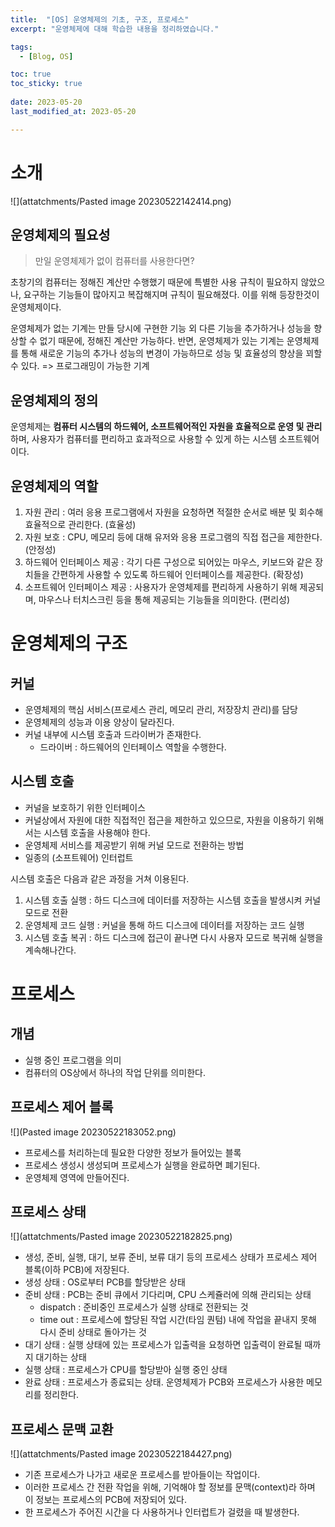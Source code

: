 ```yaml
---
title:  "[OS] 운영체제의 기초, 구조, 프로세스"
excerpt: "운영체제에 대해 학습한 내용을 정리하였습니다."

tags:
  - [Blog, OS]

toc: true
toc_sticky: true
 
date: 2023-05-20
last_modified_at: 2023-05-20

---
```


# 소개

![](attatchments/Pasted image 20230522142414.png)

## 운영체제의 필요성

> 만일 운영체제가 없이 컴퓨터를 사용한다면?

초창기의 컴퓨터는 정해진 계산만 수행했기 때문에 특별한 사용 규칙이 필요하지 않았으나, 요구하는 기능들이 많아지고 복잡해지며 규칙이 필요해졌다. 이를 위해 등장한것이 운영체제이다.

운영체제가 없는 기계는 만들 당시에 구현한 기능 외 다른 기능을 추가하거나 성능을 향상할 수 없기 때문에, 정해진 계산만 가능하다. 반면, 운영체제가 있는 기계는 운영체제를 통해 새로운 기능의 추가나 성능의 변경이 가능하므로 성능 및 효율성의 향상을 꾀할 수 있다. => 프로그래밍이 가능한 기계

## 운영체제의 정의

운영체제는 **컴퓨터 시스템의 하드웨어, 소프트웨어적인 자원을 효율적으로 운영 및 관리**하며, 사용자가 컴퓨터를 편리하고 효과적으로 사용할 수 있게 하는 시스템 소프트웨어이다.

## 운영체제의 역할

1. 자원 관리 : 여러 응용 프로그램에서 자원을 요청하면 적절한 순서로 배분 및 회수해 효율적으로 관리한다. (효율성)
2. 자원 보호 : CPU, 메모리 등에 대해 유저와 응용 프로그램의 직접 접근을 제한한다. (안정성)
3. 하드웨어 인터페이스 제공 : 각기 다른 구성으로 되어있는 마우스, 키보드와 같은 장치들을 간편하게 사용할 수 있도록 하드웨어 인터페이스를 제공한다. (확장성)
4. 소프트웨어 인터페이스 제공 : 사용자가 운영체제를 편리하게 사용하기 위해 제공되며, 마우스나 터치스크린 등을 통해 제공되는 기능들을 의미한다. (편리성)


# 운영체제의 구조

## 커널

- 운영체제의 핵심 서비스(프로세스 관리, 메모리 관리, 저장장치 관리)를 담당
- 운영체제의 성능과 이용 양상이 달라진다.
- 커널 내부에 시스템 호출과 드라이버가 존재한다.
	- 드라이버 : 하드웨어의 인터페이스 역할을 수행한다.

## 시스템 호출

- 커널을 보호하기 위한 인터페이스
- 커널상에서 자원에 대한 직접적인 접근을 제한하고 있으므로, 자원을 이용하기 위해서는 시스템 호출을 사용해야 한다.
- 운영체제 서비스를 제공받기 위해 커널 모드로 전환하는 방법
- 일종의 (소프트웨어) 인터럽트

시스템 호출은 다음과 같은 과정을 거쳐 이용된다.

1. 시스템 호출 실행 : 하드 디스크에 데이터를 저장하는 시스템 호출을 발생시켜 커널 모드로 전환
2. 운영체제 코드 실행 : 커널을 통해 하드 디스크에 데이터를 저장하는 코드 실행
3. 시스템 호출 복귀 : 하드 디스크에 접근이 끝나면 다시 사용자 모드로 복귀해 실행을 계속해나간다.

# 프로세스

## 개념

- 실행 중인 프로그램을 의미
- 컴퓨터의 OS상에서 하나의 작업 단위를 의미한다.

## 프로세스 제어 블록

![](Pasted image 20230522183052.png)

- 프로세스를 처리하는데 필요한 다양한 정보가 들어있는 블록
- 프로세스 생성시 생성되며 프로세스가 실행을 완료하면 폐기된다.
- 운영체제 영역에 만들어진다.

## 프로세스 상태

![](attatchments/Pasted image 20230522182825.png)

- 생성, 준비, 실행, 대기, 보류 준비, 보류 대기 등의 프로세스 상태가 프로세스 제어 블록(이하 PCB)에 저장된다.
- 생성 상태 : OS로부터 PCB를 할당받은 상태
- 준비 상태 : PCB는 준비 큐에서 기다리며, CPU 스케쥴러에 의해 관리되는 상태
	- dispatch : 준비중인 프로세스가 실행 상태로 전환되는 것
	- time out : 프로세스에 할당된 작업 시간(타임 퀀텀) 내에 작업을 끝내지 못해 다시 준비 상태로 돌아가는 것
- 대기 상태 : 실행 상태에 있는 프로세스가 입출력을 요청하면 입출력이 완료될 때까지 대기하는 상태
- 실행 상태 : 프로세스가 CPU를 할당받아 실행 중인 상태
- 완료 상태 : 프로세스가 종료되는 상태. 운영체제가 PCB와 프로세스가 사용한 메모리를 정리한다.

## 프로세스 문맥 교환

![](attatchments/Pasted image 20230522184427.png)

- 기존 프로세스가 나가고 새로운 프로세스를 받아들이는 작업이다.
- 이러한 프로세스 간 전환 작업을 위해, 기억해야 할 정보를 문맥(context)라 하며 이 정보는 프로세스의 PCB에 저장되어 있다.
- 한 프로세스가 주어진 시간을 다 사용하거나 인터럽트가 걸렸을 때 발생한다.